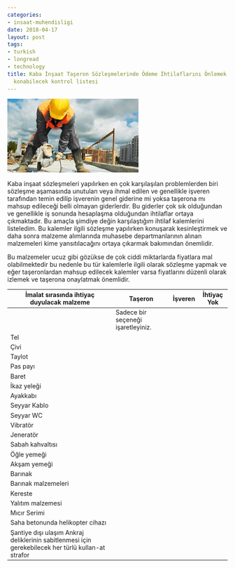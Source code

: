```yaml
---
categories:
- insaat-muhendisligi
date: 2018-04-17
layout: post
tags:
- turkish
- longread
- technology
title: Kaba İnşaat Taşeron Sözleşmelerinde Ödeme İhtilaflarını Önlemek için sözleşmeye
  konabilecek kontrol listesi
---
```


![indir](/images/indir.jpg)

Kaba inşaat sözleşmeleri yapılırken en çok karşılaşılan problemlerden biri sözleşme aşamasında unutulan veya ihmal edilen ve genellikle işveren tarafından temin edilip işverenin genel giderine mi yoksa taşerona mı mahsup edileceği belli olmayan giderlerdir. Bu giderler çok sık olduğundan ve genellikle iş sonunda hesaplaşma olduğundan ihtilaflar ortaya çıkmaktadır. Bu amaçla şimdiye değin karşılaştığım ihtilaf kalemlerini listeledim. Bu kalemler ilgili sözleşme yapılırken konuşarak kesinleştirmek ve daha sonra malzeme alımlarında muhasebe departmanlarının alınan malzemeleri kime yansıtılacağını ortaya çıkarmak bakımından önemlidir.

Bu malzemeler ucuz gibi gözükse de çok ciddi miktarlarda fiyatlara mal olabilmektedir bu nedenle bu tür kalemlerle ilgili olarak sözleşme yapmak ve eğer taşeronlardan mahsup edilecek kalemler varsa fiyatlarını düzenli olarak izlemek ve taşerona onaylatmak önemlidir.

| İmalat sırasında ihtiyaç duyulacak malzeme | Taşeron | İşveren | İhtiyaç Yok |
| --- | --- | --- | --- |
|  | Sadece bir seçeneği işaretleyiniz. |  |  |
| Tel |  |  |  |
| Çivi |  |  |  |
| Taylot |  |  |  |
| Pas payı |  |  |  |
| Baret |  |  |  |
| İkaz yeleği |  |  |  |
| Ayakkabı |  |  |  |
| Seyyar Kablo |  |  |  |
| Seyyar WC |  |  |  |
| Vibratör |  |  |  |
| Jeneratör |  |  |  |
| Sabah kahvaltısı |  |  |  |
| Öğle yemeği |  |  |  |
| Akşam yemeği |  |  |  |
| Barınak |  |  |  |
| Barınak malzemeleri |  |  |  |
| Kereste |  |  |  |
| Yalıtım malzemesi |  |  |  |
| Mıcır Serimi |  |  |  |
| Saha betonunda helikopter cihazı |  |  |  |
| Şantiye dışı ulaşım  Ankraj deliklerinin sabitlenmesi için gerekebilecek her türlü kullan-at strafor |  |  |  |
